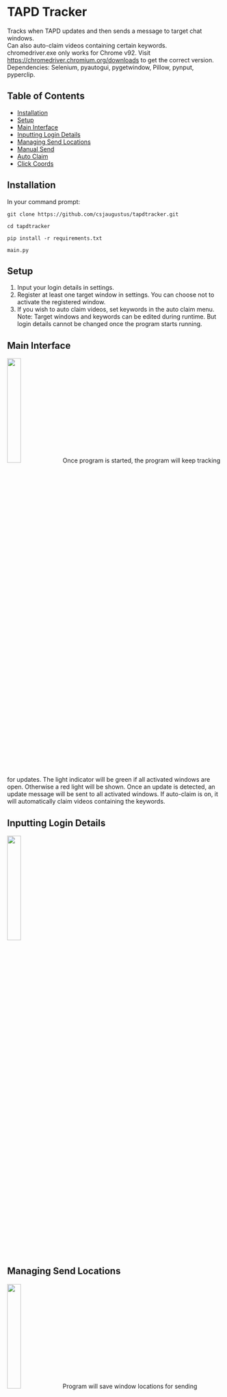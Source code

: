 # TAPD Tracker
Tracks when TAPD updates and then sends a message to target chat windows.<br/>
Can also auto-claim videos containing certain keywords.<br/>
chromedriver.exe only works for Chrome v92. Visit https://chromedriver.chromium.org/downloads to get the correct version.<br/>
Dependencies: Selenium, pyautogui, pygetwindow, Pillow, pynput, pyperclip.

## Table of Contents
* [Installation](#installation)
* [Setup](#setup)
* [Main Interface](#main-interface)
* [Inputting Login Details](#inputting-login-details)
* [Managing Send Locations](#managing-send-locations)
* [Manual Send](#manual-send)
* [Auto Claim](#auto-claim)
* [Click Coords](#click-coords)

## Installation
In your command prompt:
```
git clone https://github.com/csjaugustus/tapdtracker.git
```
```
cd tapdtracker
```
```
pip install -r requirements.txt
```
```
main.py
```

## Setup
1. Input your login details in settings.<br/>
2. Register at least one target window in settings. You can choose not to activate the registered window.<br/>
3. If you wish to auto claim videos, set keywords in the auto claim menu.<br/>
Note: Target windows and keywords can be edited during runtime. But login details cannot be changed once the program starts running.

## Main Interface
<img src="https://user-images.githubusercontent.com/61149391/153204300-6d32495b-43bb-4e29-b2fa-f0d18ef6dfba.png" width=25% height=25%>
Once program is started, the program will keep tracking for updates. The light indicator will be green if all activated windows are open. Otherwise a red light will be shown. Once an update is detected, an update message will be sent to all activated windows. If auto-claim is on, it will automatically claim videos containing the keywords.

## Inputting Login Details
<img src="https://user-images.githubusercontent.com/61149391/128975645-f6e6de62-37af-40b8-aef3-2598ce0346db.png" width=25% height=25%>

## Managing Send Locations
<img src="https://user-images.githubusercontent.com/61149391/153374062-114f9677-9097-4186-b93b-ce405baa35b0.png" width=25% height=25%>
Program will save window locations for sending messages. To get coords, simply click on "Get Coords", then click your desired area, and the coords will be filled in automatically. Window activation status is updated in real time, even when the program is running.

## Manual Send
<img src="https://user-images.githubusercontent.com/61149391/128976079-54e5a5e5-09c9-4987-836a-baeaa8b87d0c.png" width=25% height=25%>
Allows you to manually send a message to the activated windows. 

## Auto Claim
<img src="https://user-images.githubusercontent.com/61149391/153204636-e5404b1e-cc63-4e0d-9738-bb0bdfbe45ba.png" width=25% height=25%>
Allows you to input keywords to claim and not to claim. There is also a claim-all toggle to claim all videos except those on the not-to-claim list.

## Click Coords
<img src="https://user-images.githubusercontent.com/61149391/153373661-3914c9b4-df4b-402c-8c57-aeae77479317.png" width=25% height=25%>
Provide the coordinates necessary for auto-claim feature. You need to provide 2 sets of coordinates, one of the comment box, one of any area outside the comment box (to close the popup window). Simply click on "Get Coords", then click your desired area, and the coords will be filled in automatically.


